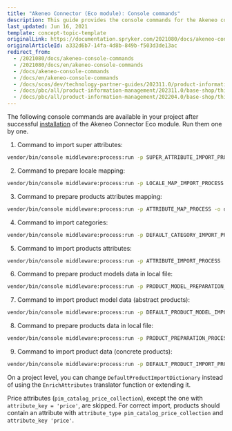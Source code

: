 ```yaml
---
title: "Akeneo Connector (Eco module): Console commands"
description: This guide provides the console commands for the Akeneo connect eco module for your Spryker based project.
last_updated: Jun 16, 2021
template: concept-topic-template
originalLink: https://documentation.spryker.com/2021080/docs/akeneo-console-commands
originalArticleId: a332d6b7-14fa-4d8b-849b-f503d3de13ac
redirect_from:
  - /2021080/docs/akeneo-console-commands
  - /2021080/docs/en/akeneo-console-commands
  - /docs/akeneo-console-commands
  - /docs/en/akeneo-console-commands
  - /docs/scos/dev/technology-partner-guides/202311.0/product-information-pimerp/akeneo/akeneo-console-commands.html
  - /docs/pbc/all/product-information-management/202311.0/base-shop/third-party-integrations/akeneo/akeneo-console-commands.html
  - /docs/pbc/all/product-information-management/202204.0/base-shop/third-party-integrations/akeneo/akeneo-connector-eco-module-console-commands.html
---
```


The following console commands are available in your project after successful [installation](/docs/pbc/all/product-information-management/{{page.version}}/base-shop/third-party-integrations/akeneo/install-and-configure-akeneo-eco-module.html) of the Akeneo Connector Eco module. Run them one by one.

1) Command to import super attributes:

```bash
vendor/bin/console middleware:process:run -p SUPER_ATTRIBUTE_IMPORT_PROCESS -o data/import/maps/super_attribute_map.json
```

2) Command to prepare locale mapping:

```bash
vendor/bin/console middleware:process:run -p LOCALE_MAP_IMPORT_PROCESS -o data/import/maps/locale_map.json
```

3) Command to prepare products attributes mapping:

```bash
vendor/bin/console middleware:process:run -p ATTRIBUTE_MAP_PROCESS -o data/import/maps/attribute_map.json
```

4) Command to import categories:

```bash
vendor/bin/console middleware:process:run -p DEFAULT_CATEGORY_IMPORT_PROCESS
```

5) Command to import products attributes:

```bash
vendor/bin/console middleware:process:run -p ATTRIBUTE_IMPORT_PROCESS
```

6) Command to prepare product models data in local file:

```bash
vendor/bin/console middleware:process:run -p PRODUCT_MODEL_PREPARATION_PROCESS -o data/import/maps/product_models.json
```

7) Command to import product model data (abstract products):

```bash
vendor/bin/console middleware:process:run -p DEFAULT_PRODUCT_MODEL_IMPORT_PROCESS -i data/import/maps/product_models.json
```

8) Command to prepare products data in local file:

```bash
vendor/bin/console middleware:process:run -p PRODUCT_PREPARATION_PROCESS -o data/import/maps/products.json
```

9) Command to import product data (concrete products):

```bash
vendor/bin/console middleware:process:run -p DEFAULT_PRODUCT_IMPORT_PROCESS -i data/import/maps/products.json
```

<!--## outdated as per https://spryker.atlassian.net/wiki/spaces/ECO/pages/864453632/New+Akeneo+Documentation Multi-select Att ributes

The section below explains how Spryker treats multi-select attributes from Akeneo.

1. The attribute `pim_catalog_multiselect` is imported as a concatenated string.
2. The following attribute types are skipped during import:

  - `pim_assets_collection`
  - `pim_reference_data_multiselect`
  - `pim_catalog_price_collection`-->

On a project level, you can change `DefaultProductImportDictionary` instead of using the `EnrichAttributes` translator function or extending it.

Price attributes (`pim_catalog_price_collection`), except the one with `attribute_key = 'price'`, are skipped. For correct import, products should contain an attribute with `attribute_type pim_catalog_price_collection` and `attribute_key 'price'`.
